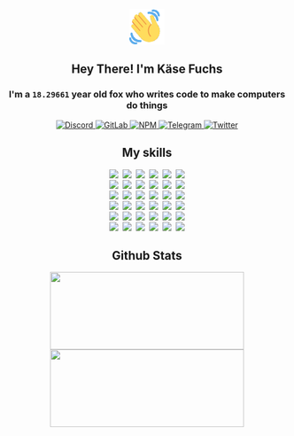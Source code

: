 <div><p align=center><img src=./resources/images/wave.gif width=64px height=64px></p><h2 align=center>Hey There! I'm Käse Fuchs</h2><h3 align=center>I'm a <code>18.29661</code> year old fox who writes code to make computers do things</h3><p align=center><a href=https://discord.com/users/507526681125322772><img alt=Discord src="https://img.shields.io/badge/Discord-5865F2?logo=discord&logoColor=white&style=flat-square#780defda52403c06c18c1c08185c8845"> </a><a href=https://gitlab.com/kasefuchs><img alt=GitLab src="https://img.shields.io/badge/GitLab-330F63?logo=gitlab&logoColor=white&style=flat-square#780defda52403c06c18c1c08185c8845"> </a><a href=https://npmjs.com/~kasefuchs><img alt=NPM src="https://img.shields.io/badge/NPM-CB3837?logo=npm&logoColor=white&style=flat-square#780defda52403c06c18c1c08185c8845"> </a><a href=https://t.me/kasefuchs><img alt=Telegram src="https://img.shields.io/badge/Telegram-2CA5E0?logo=telegram&logoColor=white&style=flat-square#780defda52403c06c18c1c08185c8845"> </a><a href=https://twitter.com/kasefuchs><img alt=Twitter src="https://img.shields.io/badge/Twitter-1DA1F2?logo=twitter&logoColor=white&style=flat-square#780defda52403c06c18c1c08185c8845"></a></p><h2 align=center>My skills</h2><p align=center><a href=https://aws.amazon.com/ ><picture><source srcset="https://skillicons.dev/icons?i=aws&theme=dark#780defda52403c06c18c1c08185c8845" media="(prefers-color-scheme: dark)"><source srcset="https://skillicons.dev/icons?i=aws&theme=light#780defda52403c06c18c1c08185c8845" media="(prefers-color-scheme: light), (prefers-color-scheme: no-preference)"><img src="https://skillicons.dev/icons?i=aws&theme=light#780defda52403c06c18c1c08185c8845"></picture></a>&nbsp;&nbsp;<a href=https://en.wikipedia.org/wiki/Bash_(Unix_shell)><picture><source srcset="https://skillicons.dev/icons?i=bash&theme=dark#780defda52403c06c18c1c08185c8845" media="(prefers-color-scheme: dark)"><source srcset="https://skillicons.dev/icons?i=bash&theme=light#780defda52403c06c18c1c08185c8845" media="(prefers-color-scheme: light), (prefers-color-scheme: no-preference)"><img src="https://skillicons.dev/icons?i=bash&theme=light#780defda52403c06c18c1c08185c8845"></picture></a>&nbsp;&nbsp;<a href=https://discord.com/developers/docs><picture><source srcset="https://skillicons.dev/icons?i=bots&theme=dark#780defda52403c06c18c1c08185c8845" media="(prefers-color-scheme: dark)"><source srcset="https://skillicons.dev/icons?i=bots&theme=light#780defda52403c06c18c1c08185c8845" media="(prefers-color-scheme: light), (prefers-color-scheme: no-preference)"><img src="https://skillicons.dev/icons?i=bots&theme=light#780defda52403c06c18c1c08185c8845"></picture></a>&nbsp;&nbsp;<a href=https://www.cloudflare.com/ ><picture><source srcset="https://skillicons.dev/icons?i=cloudflare&theme=dark#780defda52403c06c18c1c08185c8845" media="(prefers-color-scheme: dark)"><source srcset="https://skillicons.dev/icons?i=cloudflare&theme=light#780defda52403c06c18c1c08185c8845" media="(prefers-color-scheme: light), (prefers-color-scheme: no-preference)"><img src="https://skillicons.dev/icons?i=cloudflare&theme=light#780defda52403c06c18c1c08185c8845"></picture></a>&nbsp;&nbsp;<a href=https://en.wikipedia.org/wiki/CSS><picture><source srcset="https://skillicons.dev/icons?i=css&theme=dark#780defda52403c06c18c1c08185c8845" media="(prefers-color-scheme: dark)"><source srcset="https://skillicons.dev/icons?i=css&theme=light#780defda52403c06c18c1c08185c8845" media="(prefers-color-scheme: light), (prefers-color-scheme: no-preference)"><img src="https://skillicons.dev/icons?i=css&theme=light#780defda52403c06c18c1c08185c8845"></picture></a>&nbsp;&nbsp;<a href=https://www.docker.com/ ><picture><source srcset="https://skillicons.dev/icons?i=docker&theme=dark#780defda52403c06c18c1c08185c8845" media="(prefers-color-scheme: dark)"><source srcset="https://skillicons.dev/icons?i=docker&theme=light#780defda52403c06c18c1c08185c8845" media="(prefers-color-scheme: light), (prefers-color-scheme: no-preference)"><img src="https://skillicons.dev/icons?i=docker&theme=light#780defda52403c06c18c1c08185c8845"></picture></a><br><a href=https://www.electronjs.org/ ><picture><source srcset="https://skillicons.dev/icons?i=electron&theme=dark#780defda52403c06c18c1c08185c8845" media="(prefers-color-scheme: dark)"><source srcset="https://skillicons.dev/icons?i=electron&theme=light#780defda52403c06c18c1c08185c8845" media="(prefers-color-scheme: light), (prefers-color-scheme: no-preference)"><img src="https://skillicons.dev/icons?i=electron&theme=light#780defda52403c06c18c1c08185c8845"></picture></a>&nbsp;&nbsp;<a href=https://expressjs.com/ ><picture><source srcset="https://skillicons.dev/icons?i=express&theme=dark#780defda52403c06c18c1c08185c8845" media="(prefers-color-scheme: dark)"><source srcset="https://skillicons.dev/icons?i=express&theme=light#780defda52403c06c18c1c08185c8845" media="(prefers-color-scheme: light), (prefers-color-scheme: no-preference)"><img src="https://skillicons.dev/icons?i=express&theme=light#780defda52403c06c18c1c08185c8845"></picture></a>&nbsp;&nbsp;<a href=https://www.figma.com/ ><picture><source srcset="https://skillicons.dev/icons?i=figma&theme=dark#780defda52403c06c18c1c08185c8845" media="(prefers-color-scheme: dark)"><source srcset="https://skillicons.dev/icons?i=figma&theme=light#780defda52403c06c18c1c08185c8845" media="(prefers-color-scheme: light), (prefers-color-scheme: no-preference)"><img src="https://skillicons.dev/icons?i=figma&theme=light#780defda52403c06c18c1c08185c8845"></picture></a>&nbsp;&nbsp;<a href=https://firebase.google.com/ ><picture><source srcset="https://skillicons.dev/icons?i=firebase&theme=dark#780defda52403c06c18c1c08185c8845" media="(prefers-color-scheme: dark)"><source srcset="https://skillicons.dev/icons?i=firebase&theme=light#780defda52403c06c18c1c08185c8845" media="(prefers-color-scheme: light), (prefers-color-scheme: no-preference)"><img src="https://skillicons.dev/icons?i=firebase&theme=light#780defda52403c06c18c1c08185c8845"></picture></a>&nbsp;&nbsp;<a href=https://flask.palletsprojects.com/ ><picture><source srcset="https://skillicons.dev/icons?i=flask&theme=dark#780defda52403c06c18c1c08185c8845" media="(prefers-color-scheme: dark)"><source srcset="https://skillicons.dev/icons?i=flask&theme=light#780defda52403c06c18c1c08185c8845" media="(prefers-color-scheme: light), (prefers-color-scheme: no-preference)"><img src="https://skillicons.dev/icons?i=flask&theme=light#780defda52403c06c18c1c08185c8845"></picture></a>&nbsp;&nbsp;<a href=https://cloud.google.com/ ><picture><source srcset="https://skillicons.dev/icons?i=gcp&theme=dark#780defda52403c06c18c1c08185c8845" media="(prefers-color-scheme: dark)"><source srcset="https://skillicons.dev/icons?i=gcp&theme=light#780defda52403c06c18c1c08185c8845" media="(prefers-color-scheme: light), (prefers-color-scheme: no-preference)"><img src="https://skillicons.dev/icons?i=gcp&theme=light#780defda52403c06c18c1c08185c8845"></picture></a><br><a href=https://git-scm.com/ ><picture><source srcset="https://skillicons.dev/icons?i=git&theme=dark#780defda52403c06c18c1c08185c8845" media="(prefers-color-scheme: dark)"><source srcset="https://skillicons.dev/icons?i=git&theme=light#780defda52403c06c18c1c08185c8845" media="(prefers-color-scheme: light), (prefers-color-scheme: no-preference)"><img src="https://skillicons.dev/icons?i=git&theme=light#780defda52403c06c18c1c08185c8845"></picture></a>&nbsp;&nbsp;<a href=https://github.com/ ><picture><source srcset="https://skillicons.dev/icons?i=github&theme=dark#780defda52403c06c18c1c08185c8845" media="(prefers-color-scheme: dark)"><source srcset="https://skillicons.dev/icons?i=github&theme=light#780defda52403c06c18c1c08185c8845" media="(prefers-color-scheme: light), (prefers-color-scheme: no-preference)"><img src="https://skillicons.dev/icons?i=github&theme=light#780defda52403c06c18c1c08185c8845"></picture></a>&nbsp;&nbsp;<a href=https://gitlab.com/ ><picture><source srcset="https://skillicons.dev/icons?i=gitlab&theme=dark#780defda52403c06c18c1c08185c8845" media="(prefers-color-scheme: dark)"><source srcset="https://skillicons.dev/icons?i=gitlab&theme=light#780defda52403c06c18c1c08185c8845" media="(prefers-color-scheme: light), (prefers-color-scheme: no-preference)"><img src="https://skillicons.dev/icons?i=gitlab&theme=light#780defda52403c06c18c1c08185c8845"></picture></a>&nbsp;&nbsp;<a href=https://www.heroku.com/ ><picture><source srcset="https://skillicons.dev/icons?i=heroku&theme=dark#780defda52403c06c18c1c08185c8845" media="(prefers-color-scheme: dark)"><source srcset="https://skillicons.dev/icons?i=heroku&theme=light#780defda52403c06c18c1c08185c8845" media="(prefers-color-scheme: light), (prefers-color-scheme: no-preference)"><img src="https://skillicons.dev/icons?i=heroku&theme=light#780defda52403c06c18c1c08185c8845"></picture></a>&nbsp;&nbsp;<a href=https://en.wikipedia.org/wiki/HTML><picture><source srcset="https://skillicons.dev/icons?i=html&theme=dark#780defda52403c06c18c1c08185c8845" media="(prefers-color-scheme: dark)"><source srcset="https://skillicons.dev/icons?i=html&theme=light#780defda52403c06c18c1c08185c8845" media="(prefers-color-scheme: light), (prefers-color-scheme: no-preference)"><img src="https://skillicons.dev/icons?i=html&theme=light#780defda52403c06c18c1c08185c8845"></picture></a>&nbsp;&nbsp;<a href=https://en.wikipedia.org/wiki/JavaScript><picture><source srcset="https://skillicons.dev/icons?i=js&theme=dark#780defda52403c06c18c1c08185c8845" media="(prefers-color-scheme: dark)"><source srcset="https://skillicons.dev/icons?i=js&theme=light#780defda52403c06c18c1c08185c8845" media="(prefers-color-scheme: light), (prefers-color-scheme: no-preference)"><img src="https://skillicons.dev/icons?i=js&theme=light#780defda52403c06c18c1c08185c8845"></picture></a><br><a href=https://en.wikipedia.org/wiki/Linux><picture><source srcset="https://skillicons.dev/icons?i=linux&theme=dark#780defda52403c06c18c1c08185c8845" media="(prefers-color-scheme: dark)"><source srcset="https://skillicons.dev/icons?i=linux&theme=light#780defda52403c06c18c1c08185c8845" media="(prefers-color-scheme: light), (prefers-color-scheme: no-preference)"><img src="https://skillicons.dev/icons?i=linux&theme=light#780defda52403c06c18c1c08185c8845"></picture></a>&nbsp;&nbsp;<a href=https://mui.com/ ><picture><source srcset="https://skillicons.dev/icons?i=materialui&theme=dark#780defda52403c06c18c1c08185c8845" media="(prefers-color-scheme: dark)"><source srcset="https://skillicons.dev/icons?i=materialui&theme=light#780defda52403c06c18c1c08185c8845" media="(prefers-color-scheme: light), (prefers-color-scheme: no-preference)"><img src="https://skillicons.dev/icons?i=materialui&theme=light#780defda52403c06c18c1c08185c8845"></picture></a>&nbsp;&nbsp;<a href=https://en.wikipedia.org/wiki/Markdown><picture><source srcset="https://skillicons.dev/icons?i=md&theme=dark#780defda52403c06c18c1c08185c8845" media="(prefers-color-scheme: dark)"><source srcset="https://skillicons.dev/icons?i=md&theme=light#780defda52403c06c18c1c08185c8845" media="(prefers-color-scheme: light), (prefers-color-scheme: no-preference)"><img src="https://skillicons.dev/icons?i=md&theme=light#780defda52403c06c18c1c08185c8845"></picture></a>&nbsp;&nbsp;<a href=https://www.mongodb.com/ ><picture><source srcset="https://skillicons.dev/icons?i=mongodb&theme=dark#780defda52403c06c18c1c08185c8845" media="(prefers-color-scheme: dark)"><source srcset="https://skillicons.dev/icons?i=mongodb&theme=light#780defda52403c06c18c1c08185c8845" media="(prefers-color-scheme: light), (prefers-color-scheme: no-preference)"><img src="https://skillicons.dev/icons?i=mongodb&theme=light#780defda52403c06c18c1c08185c8845"></picture></a>&nbsp;&nbsp;<a href=https://www.mysql.com/ ><picture><source srcset="https://skillicons.dev/icons?i=mysql&theme=dark#780defda52403c06c18c1c08185c8845" media="(prefers-color-scheme: dark)"><source srcset="https://skillicons.dev/icons?i=mysql&theme=light#780defda52403c06c18c1c08185c8845" media="(prefers-color-scheme: light), (prefers-color-scheme: no-preference)"><img src="https://skillicons.dev/icons?i=mysql&theme=light#780defda52403c06c18c1c08185c8845"></picture></a>&nbsp;&nbsp;<a href=https://nextjs.org/ ><picture><source srcset="https://skillicons.dev/icons?i=nextjs&theme=dark#780defda52403c06c18c1c08185c8845" media="(prefers-color-scheme: dark)"><source srcset="https://skillicons.dev/icons?i=nextjs&theme=light#780defda52403c06c18c1c08185c8845" media="(prefers-color-scheme: light), (prefers-color-scheme: no-preference)"><img src="https://skillicons.dev/icons?i=nextjs&theme=light#780defda52403c06c18c1c08185c8845"></picture></a><br><a href=https://nodejs.org/en/ ><picture><source srcset="https://skillicons.dev/icons?i=nodejs&theme=dark#780defda52403c06c18c1c08185c8845" media="(prefers-color-scheme: dark)"><source srcset="https://skillicons.dev/icons?i=nodejs&theme=light#780defda52403c06c18c1c08185c8845" media="(prefers-color-scheme: light), (prefers-color-scheme: no-preference)"><img src="https://skillicons.dev/icons?i=nodejs&theme=light#780defda52403c06c18c1c08185c8845"></picture></a>&nbsp;&nbsp;<a href=https://www.postgresql.org/ ><picture><source srcset="https://skillicons.dev/icons?i=postgres&theme=dark#780defda52403c06c18c1c08185c8845" media="(prefers-color-scheme: dark)"><source srcset="https://skillicons.dev/icons?i=postgres&theme=light#780defda52403c06c18c1c08185c8845" media="(prefers-color-scheme: light), (prefers-color-scheme: no-preference)"><img src="https://skillicons.dev/icons?i=postgres&theme=light#780defda52403c06c18c1c08185c8845"></picture></a>&nbsp;&nbsp;<a href=https://learn.microsoft.com/en-us/powershell/ ><picture><source srcset="https://skillicons.dev/icons?i=powershell&theme=dark#780defda52403c06c18c1c08185c8845" media="(prefers-color-scheme: dark)"><source srcset="https://skillicons.dev/icons?i=powershell&theme=light#780defda52403c06c18c1c08185c8845" media="(prefers-color-scheme: light), (prefers-color-scheme: no-preference)"><img src="https://skillicons.dev/icons?i=powershell&theme=light#780defda52403c06c18c1c08185c8845"></picture></a>&nbsp;&nbsp;<a href=https://www.python.org/ ><picture><source srcset="https://skillicons.dev/icons?i=py&theme=dark#780defda52403c06c18c1c08185c8845" media="(prefers-color-scheme: dark)"><source srcset="https://skillicons.dev/icons?i=py&theme=light#780defda52403c06c18c1c08185c8845" media="(prefers-color-scheme: light), (prefers-color-scheme: no-preference)"><img src="https://skillicons.dev/icons?i=py&theme=light#780defda52403c06c18c1c08185c8845"></picture></a>&nbsp;&nbsp;<a href=https://www.raspberrypi.org/ ><picture><source srcset="https://skillicons.dev/icons?i=raspberrypi&theme=dark#780defda52403c06c18c1c08185c8845" media="(prefers-color-scheme: dark)"><source srcset="https://skillicons.dev/icons?i=raspberrypi&theme=light#780defda52403c06c18c1c08185c8845" media="(prefers-color-scheme: light), (prefers-color-scheme: no-preference)"><img src="https://skillicons.dev/icons?i=raspberrypi&theme=light#780defda52403c06c18c1c08185c8845"></picture></a>&nbsp;&nbsp;<a href=https://reactjs.org/ ><picture><source srcset="https://skillicons.dev/icons?i=react&theme=dark#780defda52403c06c18c1c08185c8845" media="(prefers-color-scheme: dark)"><source srcset="https://skillicons.dev/icons?i=react&theme=light#780defda52403c06c18c1c08185c8845" media="(prefers-color-scheme: light), (prefers-color-scheme: no-preference)"><img src="https://skillicons.dev/icons?i=react&theme=light#780defda52403c06c18c1c08185c8845"></picture></a><br><a href=https://redux.js.org/ ><picture><source srcset="https://skillicons.dev/icons?i=redux&theme=dark#780defda52403c06c18c1c08185c8845" media="(prefers-color-scheme: dark)"><source srcset="https://skillicons.dev/icons?i=redux&theme=light#780defda52403c06c18c1c08185c8845" media="(prefers-color-scheme: light), (prefers-color-scheme: no-preference)"><img src="https://skillicons.dev/icons?i=redux&theme=light#780defda52403c06c18c1c08185c8845"></picture></a>&nbsp;&nbsp;<a href=https://en.wikipedia.org/wiki/Regular_expression><picture><source srcset="https://skillicons.dev/icons?i=regex&theme=dark#780defda52403c06c18c1c08185c8845" media="(prefers-color-scheme: dark)"><source srcset="https://skillicons.dev/icons?i=regex&theme=light#780defda52403c06c18c1c08185c8845" media="(prefers-color-scheme: light), (prefers-color-scheme: no-preference)"><img src="https://skillicons.dev/icons?i=regex&theme=light#780defda52403c06c18c1c08185c8845"></picture></a>&nbsp;&nbsp;<a href=https://en.wikipedia.org/wiki/Sass_(stylesheet_language)><picture><source srcset="https://skillicons.dev/icons?i=sass&theme=dark#780defda52403c06c18c1c08185c8845" media="(prefers-color-scheme: dark)"><source srcset="https://skillicons.dev/icons?i=sass&theme=light#780defda52403c06c18c1c08185c8845" media="(prefers-color-scheme: light), (prefers-color-scheme: no-preference)"><img src="https://skillicons.dev/icons?i=sass&theme=light#780defda52403c06c18c1c08185c8845"></picture></a>&nbsp;&nbsp;<a href=https://www.typescriptlang.org/ ><picture><source srcset="https://skillicons.dev/icons?i=ts&theme=dark#780defda52403c06c18c1c08185c8845" media="(prefers-color-scheme: dark)"><source srcset="https://skillicons.dev/icons?i=ts&theme=light#780defda52403c06c18c1c08185c8845" media="(prefers-color-scheme: light), (prefers-color-scheme: no-preference)"><img src="https://skillicons.dev/icons?i=ts&theme=light#780defda52403c06c18c1c08185c8845"></picture></a>&nbsp;&nbsp;<a href=https://unity.com/ ><picture><source srcset="https://skillicons.dev/icons?i=unity&theme=dark#780defda52403c06c18c1c08185c8845" media="(prefers-color-scheme: dark)"><source srcset="https://skillicons.dev/icons?i=unity&theme=light#780defda52403c06c18c1c08185c8845" media="(prefers-color-scheme: light), (prefers-color-scheme: no-preference)"><img src="https://skillicons.dev/icons?i=unity&theme=light#780defda52403c06c18c1c08185c8845"></picture></a>&nbsp;&nbsp;<a href=https://workers.cloudflare.com/ ><picture><source srcset="https://skillicons.dev/icons?i=workers&theme=dark#780defda52403c06c18c1c08185c8845" media="(prefers-color-scheme: dark)"><source srcset="https://skillicons.dev/icons?i=workers&theme=light#780defda52403c06c18c1c08185c8845" media="(prefers-color-scheme: light), (prefers-color-scheme: no-preference)"><img src="https://skillicons.dev/icons?i=workers&theme=light#780defda52403c06c18c1c08185c8845"></picture></a><br></p><h2 align=center>Github Stats</h2><p align=center><picture><source srcset="https://github-readme-stats-kasefuchs.vercel.app/api/?count_private=true&hide_border=true&hide_rank=true&line_height=20&hide_title=true&username=Kasefuchs&theme=dark#780defda52403c06c18c1c08185c8845" media="(prefers-color-scheme: dark)"><source srcset="https://github-readme-stats-kasefuchs.vercel.app/api/?count_private=true&hide_border=true&hide_rank=true&line_height=20&hide_title=true&username=Kasefuchs&theme=light#780defda52403c06c18c1c08185c8845" media="(prefers-color-scheme: light), (prefers-color-scheme: no-preference)"><img align=middle width=350 height=140 src="https://github-readme-stats-kasefuchs.vercel.app/api/?count_private=true&hide_border=true&hide_rank=true&line_height=20&hide_title=true&username=Kasefuchs&theme=light#780defda52403c06c18c1c08185c8845"></picture><picture><source srcset="https://github-readme-stats-kasefuchs.vercel.app/api/top-langs/?count_private=true&hide_border=true&layout=compact&username=Kasefuchs&theme=dark#780defda52403c06c18c1c08185c8845" media="(prefers-color-scheme: dark)"><source srcset="https://github-readme-stats-kasefuchs.vercel.app/api/top-langs/?count_private=true&hide_border=true&layout=compact&username=Kasefuchs&theme=light#780defda52403c06c18c1c08185c8845" media="(prefers-color-scheme: light), (prefers-color-scheme: no-preference)"><img align=middle width=350 height=140 src="https://github-readme-stats-kasefuchs.vercel.app/api/top-langs/?count_private=true&hide_border=true&layout=compact&username=Kasefuchs&theme=light#780defda52403c06c18c1c08185c8845"></picture></p><img src="https://hit.yhype.me/github/profile?user_id=64592097#780defda52403c06c18c1c08185c8845" alt=""></div>